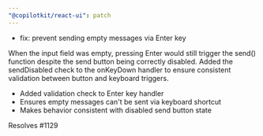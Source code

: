 ```yaml
---
"@copilotkit/react-ui": patch
---
```


- fix: prevent sending empty messages via Enter key

When the input field was empty, pressing Enter would still trigger the
send() function despite the send button being correctly disabled. Added
the sendDisabled check to the onKeyDown handler to ensure consistent
validation between button and keyboard triggers.

- Added validation check to Enter key handler
- Ensures empty messages can't be sent via keyboard shortcut
- Makes behavior consistent with disabled send button state

Resolves #1129
